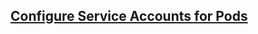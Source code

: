 ## [Configure Service Accounts for Pods](https://kubernetes.io/docs/tasks/configure-pod-container/configure-service-account/)
